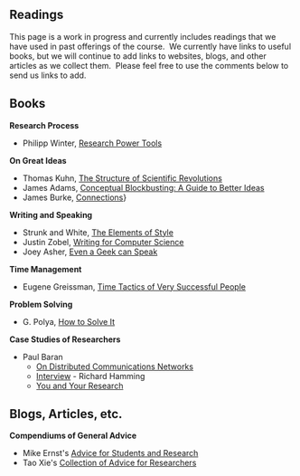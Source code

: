 ## Readings 

This page is a work in progress and currently includes readings that we
have used in past offerings of the course.  We currently have links to
useful books, but we will continue to add links to websites, blogs, and
other articles as we collect them.  Please feel free to use the comments
below to send us links to add.

## Books

**Research Process**

- Philipp Winter, [Research Power Tools](https://nymity.ch/book/)

**On Great Ideas**

-   Thomas Kuhn, [The Structure of Scientific Revolutions](http://goo.gl/CJKWu)
-   James Adams, [Conceptual Blockbusting: A Guide to Better Ideas](http://goo.gl/RgOnY)
-   James Burke, [Connections](http://goo.gl/xj3k9)}

**Writing and Speaking**

-   Strunk and White, [The Elements of Style](http://www.bartleby.com/141/)
-   Justin Zobel, [Writing for Computer Science](http://goo.gl/atuQz)
-   Joey Asher, [Even a Geek can Speak](http://goo.gl/eHuqj)

**Time Management**

-   Eugene Greissman, [Time Tactics of Very Successful People](http://goo.gl/i4NqQ)

**Problem Solving**

-   G. Polya, [How to Solve It](http://goo.gl/EOjO5)

**Case Studies of Researchers**

-   Paul Baran
    -   [On Distributed Communications Networks](http://www.gtnoise.net/classes/cs7001/fall_2008/readings/baran.pdf)
    -   [Interview](http://www.gtnoise.net/classes/cs7001/fall_2008/readings/baran-int.pdf) -   Richard Hamming
    -   [You and Your Research](http://www.cs.virginia.edu/~robins/YouAndYourResearch.pdf)


## Blogs, Articles, etc.

**Compendiums of General Advice**

-   Mike Ernst\'s [Advice for Students and Research](http://homes.cs.washington.edu/~mernst/advice/ "Mike Ernst Advice")
-   Tao Xie\'s [Collection of Advice for Researchers](http://web.engr.illinois.edu/~taoxie/advice.htm "Tao Xie's Advice Collection")
